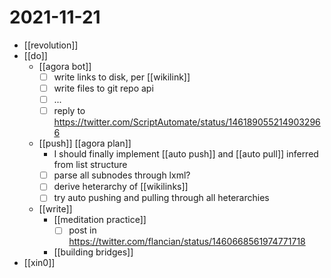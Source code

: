 # 2021-11-21

- [[revolution]]
- [[do]]
  - [[agora bot]]
    - [ ] write links to disk, per [[wikilink]]
    - [ ] write files to git repo api
    - [ ] ...
    - [ ] reply to https://twitter.com/ScriptAutomate/status/1461890552149032966
  - [[push]] [[agora plan]]
    - I should finally implement [[auto push]] and [[auto pull]] inferred from list structure
    - [ ] parse all subnodes through lxml?
    - [ ] derive heterarchy of [[wikilinks]]
    - [ ] try auto pushing and pulling through all heterarchies
  - [[write]]
    - [[meditation practice]]
      - [ ] post in https://twitter.com/flancian/status/1460668561974771718
    - [[building bridges]]
- [[xin0]]

